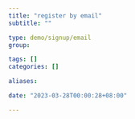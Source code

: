 ```yaml
---
title: "register by email"
subtitle: ""

type: demo/signup/email
group:

tags: []
categories: []

aliases:

date: "2023-03-28T00:00:28+08:00"

---
```


